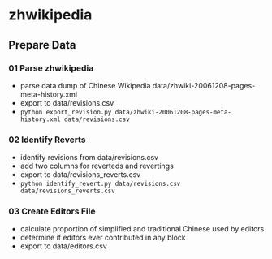 # zhwikipedia
## Prepare Data
### 01 Parse zhwikipedia
- parse data dump of Chinese Wikipedia data/zhwiki-20061208-pages-meta-history.xml
- export to data/revisions.csv
- ```python export_revision.py data/zhwiki-20061208-pages-meta-history.xml data/revisions.csv```

### 02 Identify Reverts
- identify revisions from data/revisions.csv
- add two columns for reverteds and revertings
- export to data/revisions_reverts.csv
- ```python identify_revert.py data/revisions.csv data/revisions_reverts.csv```

### 03 Create Editors File
- calculate proportion of simplified and traditional Chinese used by editors
- determine if editors ever contributed in any block
- export to data/editors.csv


